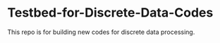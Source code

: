 # Testbed-for-Discrete-Data-Codes
This repo is for building new codes for discrete data processing. 
